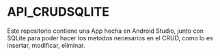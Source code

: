 # API_CRUDSQLITE
Este repositorio contiene una App hecha en Android Studio, junto con SQLite para poder hacer los metodos necesarios en el CRUD, como lo es insertar, modificar, eliminar.
